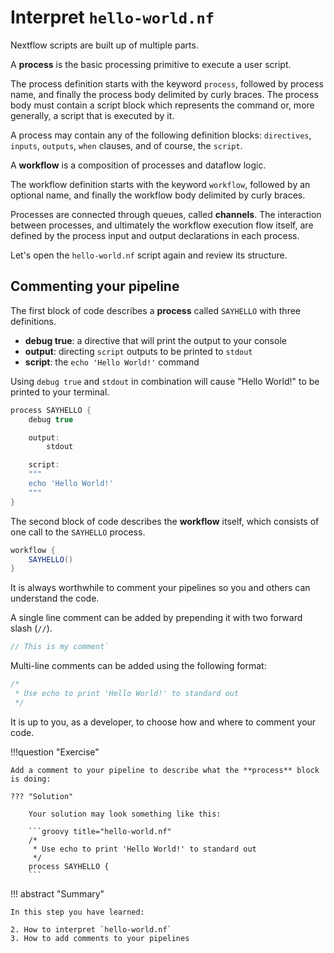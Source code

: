 # Interpret `hello-world.nf`

Nextflow scripts are built up of multiple parts.

A **process** is the basic processing primitive to execute a user script.

The process definition starts with the keyword `process`, followed by process name, and finally the process body delimited by curly braces. The process body must contain a script block which represents the command or, more generally, a script that is executed by it.

A process may contain any of the following definition blocks: `directives`, `inputs`, `outputs`, `when` clauses, and of course, the `script`.

A **workflow** is a composition of processes and dataflow logic.

The workflow definition starts with the keyword `workflow`, followed by an optional name, and finally the workflow body delimited by curly braces.

Processes are connected through queues, called **channels**. The interaction between processes, and ultimately the workflow execution flow itself, are defined by the process input and output declarations in each process.

Let's open the `hello-world.nf` script again and review its structure.

## Commenting your pipeline

The first block of code describes a **process** called `SAYHELLO` with three definitions.

- **debug true**: a directive that will print the output to your console
- **output**: directing `script` outputs to be printed to `stdout`
- **script**: the `echo 'Hello World!'` command

Using `debug true` and `stdout` in combination will cause "Hello World!" to be printed to your terminal.

```groovy title="hello-world.nf"
process SAYHELLO {
    debug true

    output:
        stdout

    script:
    """
    echo 'Hello World!'
    """
}
```

The second block of code describes the **workflow** itself, which consists of one call to the `SAYHELLO` process.

```groovy title="hello-world.nf"
workflow {
    SAYHELLO()
}
```

It is always worthwhile to comment your pipelines so you and others can understand the code.

A single line comment can be added by prepending it with two forward slash (`//`).

```groovy
// This is my comment` 
```

Multi-line comments can be added using the following format:

```groovy
/*
 * Use echo to print 'Hello World!' to standard out
 */
```

It is up to you, as a developer, to choose how and where to comment your code.

!!!question "Exercise"

    Add a comment to your pipeline to describe what the **process** block is doing:

    ??? "Solution"

        Your solution may look something like this:

        ```groovy title="hello-world.nf"
        /*
         * Use echo to print 'Hello World!' to standard out
         */
        process SAYHELLO {
        ```

!!! abstract "Summary"

    In this step you have learned:  

    2. How to interpret `hello-world.nf`
    3. How to add comments to your pipelines
